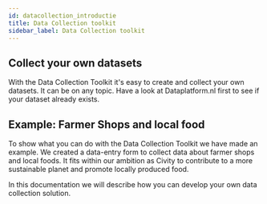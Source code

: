```yaml
---
id: datacollection_introductie
title: Data Collection toolkit
sidebar_label: Data Collection toolkit
---
```


## Collect your own datasets

With the Data Collection Toolkit it's easy to create and collect your own datasets. It can be on any topic. Have a look at Dataplatform.nl first to see if your dataset already exists.

## Example: Farmer Shops and local food

To show what you can do with the Data Collection Toolkit we have made an example. We created a data-entry form to collect data about farmer shops and local foods. It fits within our ambition as Civity to contribute to a more sustainable planet and promote locally produced food. 

In this documentation we will describe how you can develop your own data collection solution.



